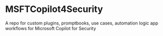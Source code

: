 # MSFTCopilot4Security
A repo for custom plugins, promptbooks, use cases, automation logic app workflows for Microsoft Copilot for Security
